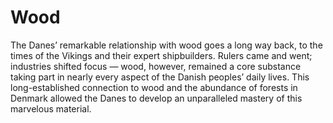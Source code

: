 # Wood

The Danes’ remarkable relationship with wood goes a long way back, to the times of the Vikings and their expert shipbuilders. Rulers came and went; industries shifted focus — wood, however, remained a core substance taking part in nearly every aspect of the Danish peoples’ daily lives. This long-established connection to wood and the abundance of forests in Denmark allowed the Danes to develop an unparalleled mastery of this marvelous material.
